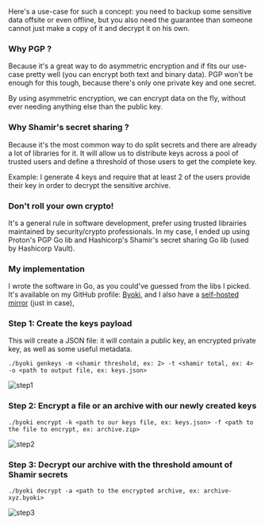 <!--
TITLE: Achieve asymmetric encryption with PGP and Shamir's secret sharing
AUTHOR: William Bouzourène
-->
Here's a use-case for such a concept: you need to backup some sensitive data offsite or even offline, but you also need the guarantee than someone cannot just make a copy of it and decrypt it on his own.

### Why PGP ?
Because it's a great way to do asymmetric encryption and if fits our use-case pretty well (you can encrypt both text and binary data). PGP won't be enough for this tough, because there's only one private key and one secret.

By using asymmetric encryption, we can encrypt data on the fly, without ever needing anything else than the public key.

### Why Shamir's secret sharing ?
Because it's the most common way to do split secrets and there are already a lot of libraries for it. It will allow us to distribute keys across a pool of trusted users and define a threshold of those users to get the complete key.

Example: I generate 4 keys and require that at least 2 of the users provide their key in order to decrypt the sensitive archive.

### Don't roll your own crypto!
It's a general rule in software development, prefer using trusted librairies maintained by security/crypto professionals. In my case, I ended up using Proton's PGP Go lib and Hashicorp's Shamir's secret sharing Go lib (used by Hashicorp Vault).

### My implementation
I wrote the software in Go, as you could've guessed from the libs I picked. It's available on my GitHub profile: [Byoki](https://github.com/bouzourene/byoki), and I also have a [self-hosted mirror](https://gitea.xz6.ch/mawi/byoki) (just in case),

### Step 1: Create the keys payload
This will create a JSON file: it will contain a public key, an encrypted private key, as well as some useful metadata.

```
./byoki genkeys -m <shamir threshold, ex: 2> -t <shamir total, ex: 4> -o <path to output file, ex: keys.json>
```

![step1](https://i.imgur.com/AwgPKFy.png)

### Step 2: Encrypt a file or an archive with our newly created keys
```
./byoki encrypt -k <path to our keys file, ex: keys.json> -f <path to the file to encrypt, ex: archive.zip>
```

![step2](https://i.imgur.com/NCZkG9o.png)

### Step 3: Decrypt our archive with the threshold amount of Shamir secrets
```
./byoki decrypt -a <path to the encrypted archive, ex: archive-xyz.byoki>
```
![step3](https://i.imgur.com/qlSN3Gn.png)

